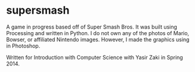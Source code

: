 # supersmash

A game in progress based off of Super Smash Bros. It was built using Processing and written in Python.
I do not own any of the photos of Mario, Bowser, or affiliated Nintendo images. However, I made the graphics using in Photoshop.

Written for Introduction with Computer Science with Yasir Zaki in Spring 2014.
